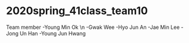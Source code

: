 # 2020spring_41class_team10

Team member
-Young Min Ok \n
-Gwak Wee
-Hyo Jun An
-Jae Min Lee
-Jong Un Han
-Young Jun Hwang

